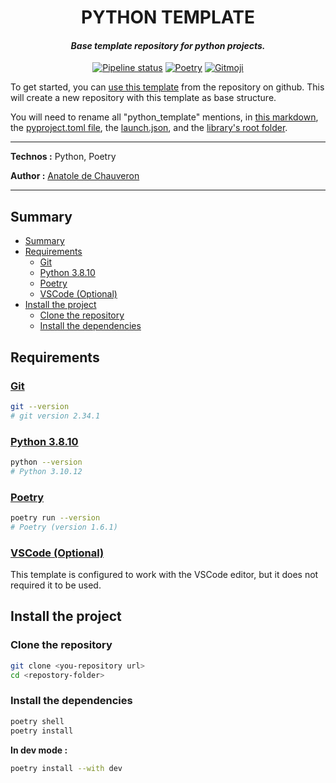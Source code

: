 <h1 align="center">PYTHON TEMPLATE</h1>

_<h4 align="center">Base template repository for python projects.</h4>_

<div align="center">

[![Pipeline status](https://github.com/Anatole-DC/template_python/actions/workflows/base.yml/badge.svg)](https://github.com/Anatole-DC/template_python/actions)
[![Poetry](https://img.shields.io/endpoint?url=https://python-poetry.org/badge/v0.json)](https://python-poetry.org/)
[![Gitmoji](https://img.shields.io/badge/gitmoji-%20😜%20😍-FFDD67.svg)](https://gitmoji.carloscuesta.me/)

</div>

To get started, you can [use this template](https://github.com/new?template_name=template_python&template_owner=Anatole-DC) from the repository on github. This will create a new repository with this template as base structure.

You will need to rename all "python_template" mentions, in [this markdown](README.md), the [pyproject.toml file](pyproject.toml), the [launch.json](.vscode/launch.json), and the [library's root folder](python_template/).

___

**Technos :** Python, Poetry

**Author :** [Anatole de Chauveron](https://github.com/Anatole-DC)

___

## Summary

- [Summary](#summary)
- [Requirements](#requirements)
  - [Git](#git)
  - [Python 3.8.10](#python-3810)
  - [Poetry](#poetry)
  - [VSCode (Optional)](#vscode-optional)
- [Install the project](#install-the-project)
  - [Clone the repository](#clone-the-repository)
  - [Install the dependencies](#install-the-dependencies)

## Requirements

### [Git](https://git-scm.com/)

```bash
git --version
# git version 2.34.1
```

### [Python 3.8.10](https://www.python.org/)

```bash
python --version
# Python 3.10.12
```

### [Poetry](https://python-poetry.org/)

```bash
poetry run --version
# Poetry (version 1.6.1)
```

### [VSCode (Optional)](https://code.visualstudio.com/)

This template is configured to work with the VSCode editor, but it does not required it to be used.

## Install the project

### Clone the repository

```bash
git clone <you-repository url>
cd <repostory-folder>
```

### Install the dependencies

```bash
poetry shell
poetry install
```

**In dev mode :**

```bash
poetry install --with dev
```
